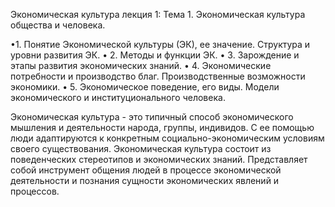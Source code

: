 Экономическая культура лекция 1:
Тема 1. Экономическая культура общества и человека.

•1. Понятие Экономической культуры (ЭК), ее значение.
Структура и уровни развития ЭК.
• 2. Методы и функции ЭК.
• 3. Зарождение и этапы развития экономических знаний.
• 4. Экономические потребности и производство благ.
Производственные возможности экономики.
• 5. Экономическое поведение, его виды. Модели
экономического и институционального человека. 

Экономическая культура - это типичный способ экономического мышления
и деятельности народа, группы, индивидов. С ее помощью люди адаптируются к конкретным
социально-экономическим условиям своего существования. Экономическая культура состоит из поведенческих стереотипов и экономических знаний.
Представляет собой инструмент общения людей в процессе экономической деятельности и познания сущности экономических явлений и процессов.
